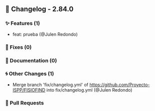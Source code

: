 ## 🚀 Changelog - 2.84.0

### ✨ Features (1)
- feat: prueba (@Julen Redondo)
### 🐛 Fixes (0)

### 📖 Documentation (0)

### 🌀 Other Changes (1)
- Merge branch 'fix/changelog.yml' of https://github.com/Proyecto-ISPP/FISIOFIND into fix/changelog.yml (@Julen Redondo)
### 🔗 Pull Requests
